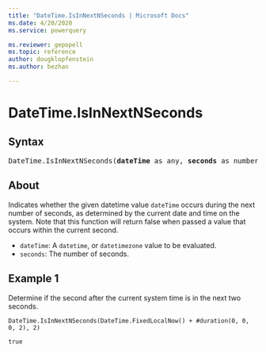 ```yaml
---
title: "DateTime.IsInNextNSeconds | Microsoft Docs"
ms.date: 4/20/2020
ms.service: powerquery

ms.reviewer: gepopell
ms.topic: reference
author: dougklopfenstein
ms.author: bezhan

---
```

# DateTime.IsInNextNSeconds

## Syntax

<pre>
DateTime.IsInNextNSeconds(<b>dateTime</b> as any, <b>seconds</b> as number) as nullable logical
</pre>

## About  
Indicates whether the given datetime value `dateTime` occurs during the next number of seconds, as determined by the current date and time on the system. Note that this function will return false when passed a value that occurs within the current second. <ul> <li><code>dateTime</code>: A <code>datetime</code>, or <code>datetimezone</code> value to be evaluated.</li> <li><code>seconds</code>: The number of seconds.</li> </ul>

## Example 1
Determine if the second after the current system time is in the next two seconds.

```powerquery-m
DateTime.IsInNextNSeconds(DateTime.FixedLocalNow() + #duration(0, 0, 0, 2), 2)
```

`true`

